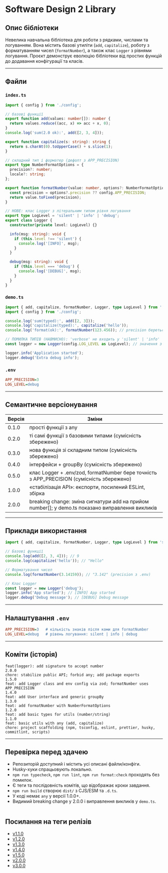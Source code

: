 # Software Design 2 Library

## Опис бібліотеки

Невелика навчальна бібліотека для роботи з рядками, числами та логуванням.
Вона містить базові утиліти (`add`, `capitalize`), роботу з форматуванням чисел (`formatNumber`), а також клас `Logger` з рівнями логування.
Проєкт демонструє еволюцію бібліотеки від простих функцій до додавання конфігурації та класів.

---

## Файли

### `index.ts`

```ts
import { config } from './config';

// базові функції
export function add(values: number[]): number {
  return values.reduce((acc, x) => acc + x, 0);
}
console.log('sum(2.0 ok):', add([2, 3, 4]));

export function capitalize(s: string): string {
  return s.charAt(0).toUpperCase() + s.slice(1);
}

// складний тип і форматер (дефолт з APP_PRECISION)
export type NumberFormatOptions = {
  precision?: number;
  locale?: string;
};

export function formatNumber(value: number, options?: NumberFormatOptions): string {
  const precision = options?.precision ?? config.APP_PRECISION;
  return value.toFixed(precision);
}

// НОВЕ: клас Logger з літеральним типом рівня логування
export type LogLevel = 'silent' | 'info' | 'debug';
export class Logger {
  constructor(private level: LogLevel) {}

  info(msg: string): void {
    if (this.level !== 'silent') {
      console.log('[INFO]', msg);
    }
  }

  debug(msg: string): void {
    if (this.level === 'debug') {
      console.log('[DEBUG]', msg);
    }
  }
}
```

### `demo.ts`

```ts
import { add, capitalize, formatNumber, Logger, type LogLevel } from './index';
import { config } from './config';

console.log('sum(typed):', add([2, 3]));
console.log('capitalize(typed):', capitalize('hello'));
console.log('format(ok):', formatNumber(123.456)); // precision береться з APP_PRECISION

// ПОМИЛКА ТИПІВ (НАВМИСНО): 'verbose' не входить у 'silent' | 'info' | 'debug'
const logger = new Logger(config.LOG_LEVEL as LogLevel); // значення з .env пройшло валідацію zod

logger.info('Application started');
logger.debug('Extra debug info');
```

### `.env`

```ini
APP_PRECISION=3
LOG_LEVEL=debug
```

---

## Семантичне версіонування

| Версія | Зміни                                                                                             |
| ------ | ------------------------------------------------------------------------------------------------- |
| 0.1.0  | прості функції з any                                                                              |
| 0.2.0  | ті самі функції з базовими типами (сумісність збережено)                                          |
| 0.3.0  | нова функція зі складним типом (сумісність збережено)                                             |
| 0.4.0  | інтерфейси + groupBy<T> (сумісність збережено)                                                    |
| 0.5.0  | клас Logger + .env/zod, formatNumber бере точність з APP_PRECISION (сумісність збережено)         |
| 1.0.0  | «стабілізація API»: експорти, посилений ESLint, збірка                                            |
| 2.0.0  | breaking change: зміна сигнатури add на прийом number\[]; у demo.ts показано виправлення викликів |

---

## Приклади використання

```ts
import { add, capitalize, formatNumber, Logger, type LogLevel } from 'software-design-2';

// Базові функції
console.log(add([2, 3, 4])); // 9
console.log(capitalize('hello')); // "Hello"

// Форматування чисел
console.log(formatNumber(3.14159)); // "3.142" (precision з .env)

// Клас Logger
const logger = new Logger('debug');
logger.info('App started'); // [INFO] App started
logger.debug('Debug message'); // [DEBUG] Debug message
```

---

## Налаштування `.env`

```ini
APP_PRECISION=3   # кількість знаків після коми для formatNumber
LOG_LEVEL=debug   # рівень логування: silent | info | debug
```

---

## Коміти (історія)

```
feat(logger): add signature to accept number
2.0.0
chore: stabilize public API; forbid any; add package exports
1.5.0
feat: add Logger class and env config via zod; formatNumber uses APP_PRECISION
1.4.0
feat: add User interface and generic groupBy
1.3.0
feat: add formatNumber with NumberFormatOptions
1.2.0
feat: add basic types for utils (number/string)
1.1.0
feat: basic utils with any (add, capitalize)
chore: project scaffolding (npm, tsconfig, eslint, prettier, husky, commitlint, scripts)
```

---

## Перевірка перед здачею

- Репозиторій доступний і містить усі описані файли/конфіги.
- Husky-хуки спрацьовують локально.
- `npm run typecheck`, `npm run lint`, `npm run format:check` проходять без помилок.
- Є теги та послідовність комітів, що відображає кроки завдання.
- `npm run build` створює `dist/` з CJS/ESM та `.d.ts`.
- У коді немає `any` у версії 1.0.0+.
- Видимий breaking change у 2.0.0 і виправлення викликів у `demo.ts`.

```

```

## Посилання на теги релізів

- [v1.1.0](https://github.com/Den-St/software-design-2/releases/tag/v1.1.0)
- [v1.2.0](https://github.com/Den-St/software-design-2/releases/tag/v1.2.0)
- [v1.3.0](https://github.com/Den-St/software-design-2/releases/tag/v1.3.0)
- [v1.4.0](https://github.com/Den-St/software-design-2/releases/tag/v1.4.0)
- [v1.5.0](https://github.com/Den-St/software-design-2/releases/tag/v1.5.0)
- [v2.0.0](https://github.com/Den-St/software-design-2/releases/tag/v2.0.0)
- [v3.0.0](https://github.com/Den-St/software-design-2/releases/tag/v3.0.0)
